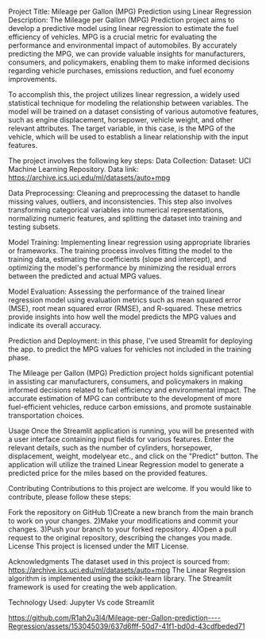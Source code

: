 Project Title: Mileage per Gallon (MPG) Prediction using Linear Regression
Description:
The Mileage per Gallon (MPG) Prediction project aims to develop a predictive model using linear regression to estimate the fuel efficiency of vehicles. MPG is a crucial metric for evaluating the performance and environmental impact of automobiles. By accurately predicting the MPG, we can provide valuable insights for manufacturers, consumers, and policymakers, enabling them to make informed decisions regarding vehicle purchases, emissions reduction, and fuel economy improvements.

To accomplish this, the project utilizes linear regression, a widely used statistical technique for modeling the relationship between variables. The model will be trained on a dataset consisting of various automotive features, such as engine displacement, horsepower, vehicle weight, and other relevant attributes. The target variable, in this case, is the MPG of the vehicle, which will be used to establish a linear relationship with the input features.

The project involves the following key steps:
Data Collection: Dataset: UCI Machine Learning Repository.
Data link: https://archive.ics.uci.edu/ml/datasets/auto+mpg

Data Preprocessing: Cleaning and preprocessing the dataset to handle missing values, outliers, and inconsistencies. This step also involves transforming categorical variables into numerical representations, normalizing numeric features, and splitting the dataset into training and testing subsets.

Model Training: Implementing linear regression using appropriate libraries or frameworks. The training process involves fitting the model to the training data, estimating the coefficients (slope and intercept), and optimizing the model's performance by minimizing the residual errors between the predicted and actual MPG values.

Model Evaluation: Assessing the performance of the trained linear regression model using evaluation metrics such as mean squared error (MSE), root mean squared error (RMSE), and R-squared. These metrics provide insights into how well the model predicts the MPG values and indicate its overall accuracy.

Prediction and Deployment: in this phase, I've used Streamlit for deploying the app. to predict the MPG values for vehicles not included in the training phase.

The Mileage per Gallon (MPG) Prediction project holds significant potential in assisting car manufacturers, consumers, and policymakers in making informed decisions related to fuel efficiency and environmental impact. The accurate estimation of MPG can contribute to the development of more fuel-efficient vehicles, reduce carbon emissions, and promote sustainable transportation choices.

Usage
Once the Streamlit application is running, you will be presented with a user interface containing input fields for various features. Enter the relevant details, such as the number of cylinders, horsepower, displacement, weight, modelyear etc., and click on the "Predict" button. The application will utilize the trained Linear Regression model to generate a predicted price for the miles based on the provided features.

Contributing
Contributions to this project are welcome. If you would like to contribute, please follow these steps:

Fork the repository on GitHub
1)Create a new branch from the main branch to work on your changes.
2)Make your modifications and commit your changes.
3)Push your branch to your forked repository.
4)Open a pull request to the original repository, describing the changes you made.
License
This project is licensed under the MIT License.

Acknowledgments
The dataset used in this project is sourced from: https://archive.ics.uci.edu/ml/datasets/auto+mpg
The Linear Regression algorithm is implemented using the scikit-learn library.
The Streamlit framework is used for creating the web application.

Technology Used: 
Jupyter Vs code Streamlit



https://github.com/R1ah2u3l4/Mileage-per-Gallon-prediction----Regression/assets/153045039/637d6fff-50d7-41f1-bd0d-43cdfbeded71

